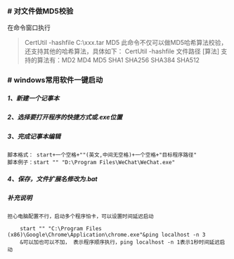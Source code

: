 ### # 对文件做MD5校验

在命令窗口执行

> CertUtil -hashfile C:\xxx.tar MD5
> 此命令不仅可以做MD5哈希算法校验，还支持其他的哈希算法，具体如下：
> CertUtil -hashfile 文件路径 [算法]
> 支持的算法有：MD2   MD4  MD5  SHA1  SHA256  SHA384  SHA512

### # windows常用软件一键启动

##### 1、新建一个记事本

##### 2、选择要打开程序的快捷方式或.exe位置

##### 3、完成记事本编辑

```
脚本格式： start+一个空格+""(英文,中间无空格)+一个空格+"目标程序路径"
脚本例子：start "" "D:\Program Files\WeChat\WeChat.exe"
```

##### 4、保存，文件扩展名修改为.bat

##### 补充说明

```
担心电脑配置不行，启动多个程序怕卡，可以设置时间延迟启动

    start "" "C:\Program Files (x86)\Google\Chrome\Application\chrome.exe"&ping localhost -n 3
    &可以加也可以不加， 表示程序顺序执行，ping localhost -n 1表示1秒时间延迟启动
```